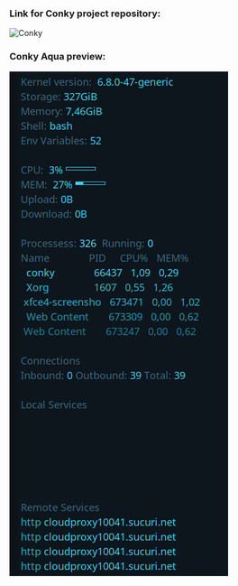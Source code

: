### Link for Conky project repository:
![Conky](https://github.com/brndnmtthws/conky)

### Conky Aqua preview:
![](preview.png)


